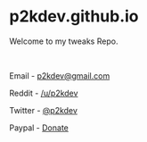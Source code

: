 # p2kdev.github.io
Welcome to my tweaks Repo.

&nbsp;

Email - p2kdev@gmail.com

Reddit - [/u/p2kdev](https://www.reddit.com/user/imkpatil/)

Twitter - [@p2kdev](https://twitter.com/p2kdev)

Paypal - [Donate](https://paypal.me/borkarprajakta/5)
